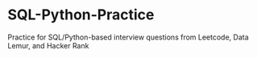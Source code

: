 # SQL-Python-Practice
Practice for SQL/Python-based interview questions from Leetcode, Data Lemur, and Hacker Rank
